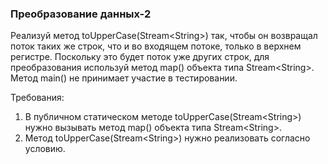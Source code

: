 
### Преобразование данных-2

Реализуй метод toUpperCase(Stream&lt;String&gt;) так, чтобы он возвращал поток таких же строк, что и во входящем потоке, только в верхнем регистре.
Поскольку это будет поток уже других строк, для преобразования используй метод map() объекта типа Stream&lt;String&gt;.
Метод main() не принимает участие в тестировании.


Требования:
1.	В публичном статическом методе toUpperCase(Stream&lt;String&gt;) нужно вызывать метод map() объекта типа Stream&lt;String&gt;.
2.	Метод toUpperCase(Stream&lt;String&gt;) нужно реализовать согласно условию.


